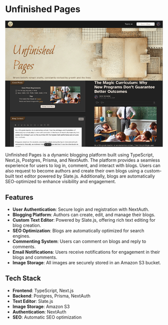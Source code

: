 # Unfinished Pages
!['screenshot of website'](READMEimg.png)

Unfinished Pages is a dynamic blogging platform built using TypeScript, Next.js, Postgres, Prisma, and NextAuth. The platform provides a seamless experience for users to log in, comment, and interact with blogs. Users can also request to become authors and create their own blogs using a custom-built text editor powered by Slate.js. Additionally, blogs are automatically SEO-optimized to enhance visibility and engagement.

## Features

- **User Authentication**: Secure login and registration with NextAuth.
- **Blogging Platform**: Authors can create, edit, and manage their blogs.
- **Custom Text Editor**: Powered by Slate.js, offering rich text editing for blog creation.
- **SEO Optimization**: Blogs are automatically optimized for search engines.
- **Commenting System**: Users can comment on blogs and reply to comments.
- **Email Notifications**: Users receive notifications for engagement in their blogs and comments.
- **Image Storage**: All images are securely stored in an Amazon S3 bucket.

## Tech Stack

- **Frontend**: TypeScript, Next.js
- **Backend**: Postgres, Prisma, NextAuth
- **Text Editor**: Slate.js
- **Image Storage**: Amazon S3
- **Authentication**: NextAuth
- **SEO**: Automatic SEO optimization

